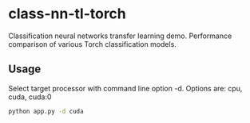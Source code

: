 # class-nn-tl-torch
Classification neural networks transfer learning demo. Performance comparison of various Torch classification models. 

## Usage
Select target processor with command line option -d. Options are: cpu, cuda, cuda:0
```bash
python app.py -d cuda
```
